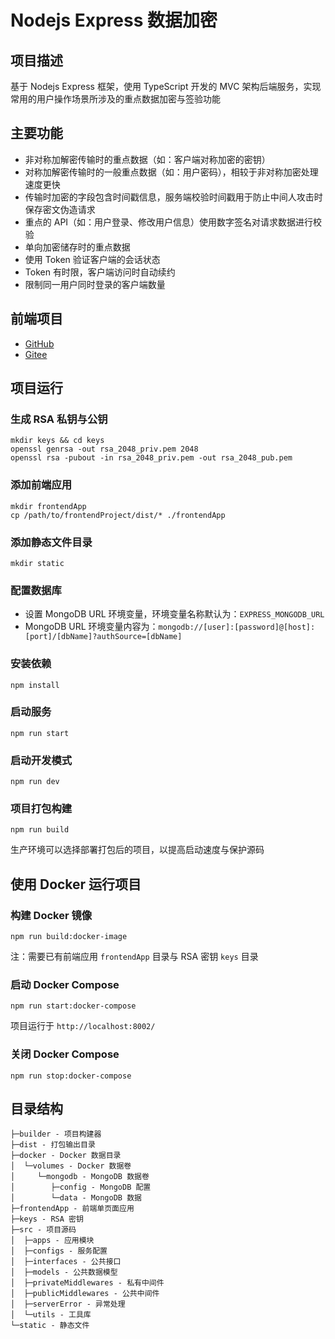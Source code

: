 # Nodejs Express 数据加密

## 项目描述

基于 Nodejs Express 框架，使用 TypeScript 开发的 MVC 架构后端服务，实现常用的用户操作场景所涉及的重点数据加密与签验功能

## 主要功能

- 非对称加解密传输时的重点数据（如：客户端对称加密的密钥）
- 对称加解密传输时的一般重点数据（如：用户密码），相较于非对称加密处理速度更快
- 传输时加密的字段包含时间戳信息，服务端校验时间戳用于防止中间人攻击时保存密文伪造请求
- 重点的 API（如：用户登录、修改用户信息）使用数字签名对请求数据进行校验
- 单向加密储存时的重点数据
- 使用 Token 验证客户端的会话状态
- Token 有时限，客户端访问时自动续约
- 限制同一用户同时登录的客户端数量

## 前端项目

- [GitHub](https://github.com/RuixeWolf/vue-data-encryption)
- [Gitee](https://gitee.com/RuixeWolf/vue-data-encryption)

## 项目运行

### 生成 RSA 私钥与公钥

```shell
mkdir keys && cd keys
openssl genrsa -out rsa_2048_priv.pem 2048
openssl rsa -pubout -in rsa_2048_priv.pem -out rsa_2048_pub.pem
```

### 添加前端应用

```shell
mkdir frontendApp
cp /path/to/frontendProject/dist/* ./frontendApp
```

### 添加静态文件目录

```shell
mkdir static
```

### 配置数据库

- 设置 MongoDB URL 环境变量，环境变量名称默认为：`EXPRESS_MONGODB_URL`
- MongoDB URL 环境变量内容为：`mongodb://[user]:[password]@[host]:[port]/[dbName]?authSource=[dbName]`

### 安装依赖

```shell
npm install
```

### 启动服务

```shell
npm run start
```

### 启动开发模式

```shell
npm run dev
```

### 项目打包构建

```shell
npm run build
```

生产环境可以选择部署打包后的项目，以提高启动速度与保护源码

## 使用 Docker 运行项目

### 构建 Docker 镜像

```shell
npm run build:docker-image
```

注：需要已有前端应用 `frontendApp` 目录与 RSA 密钥 `keys` 目录

### 启动 Docker Compose

```shell
npm run start:docker-compose
```

项目运行于 `http://localhost:8002/`

### 关闭 Docker Compose

```shell
npm run stop:docker-compose
```

## 目录结构

```
├─builder - 项目构建器
├─dist - 打包输出目录
├─docker - Docker 数据目录
│  └─volumes - Docker 数据卷
│     └─mongodb - MongoDB 数据卷
│        ├─config - MongoDB 配置
│        └─data - MongoDB 数据
├─frontendApp - 前端单页面应用
├─keys - RSA 密钥
├─src - 项目源码
│  ├─apps - 应用模块
│  ├─configs - 服务配置
│  ├─interfaces - 公共接口
│  ├─models - 公共数据模型
│  ├─privateMiddlewares - 私有中间件
│  ├─publicMiddlewares - 公共中间件
│  ├─serverError - 异常处理
│  └─utils - 工具库
└─static - 静态文件
```
